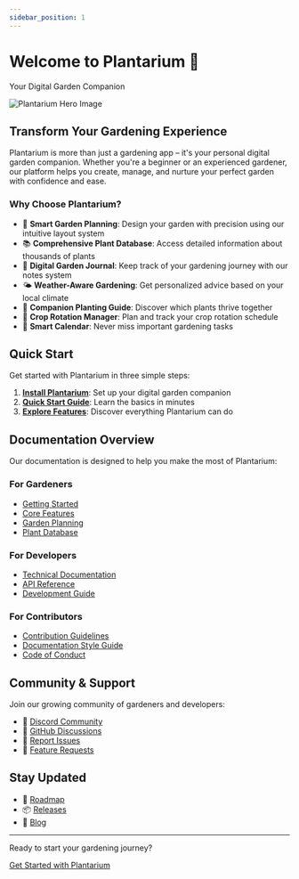 ```yaml
---
sidebar_position: 1
---
```


# Welcome to Plantarium 🌱

Your Digital Garden Companion

<div style={{textAlign: 'center'}}>
  <img src="/img/plantarium-hero.png" alt="Plantarium Hero Image" style={{maxWidth: '600px', margin: '2rem auto'}} />
</div>

## Transform Your Gardening Experience

Plantarium is more than just a gardening app – it's your personal digital garden companion. Whether you're a beginner or an experienced gardener, our platform helps you create, manage, and nurture your perfect garden with confidence and ease.

### Why Choose Plantarium?

- 🌿 **Smart Garden Planning**: Design your garden with precision using our intuitive layout system
- 📚 **Comprehensive Plant Database**: Access detailed information about thousands of plants
- 📝 **Digital Garden Journal**: Keep track of your gardening journey with our notes system
- 🌤️ **Weather-Aware Gardening**: Get personalized advice based on your local climate
- 🤝 **Companion Planting Guide**: Discover which plants thrive together
- 🔄 **Crop Rotation Manager**: Plan and track your crop rotation schedule
- 📅 **Smart Calendar**: Never miss important gardening tasks

## Quick Start

Get started with Plantarium in three simple steps:

1. **[Install Plantarium](./installation)**: Set up your digital garden companion
2. **[Quick Start Guide](./quickstart)**: Learn the basics in minutes
3. **[Explore Features](./core-features)**: Discover everything Plantarium can do

## Documentation Overview

Our documentation is designed to help you make the most of Plantarium:

### For Gardeners
- [Getting Started](./getting-started)
- [Core Features](./core-features)
- [Garden Planning](./core-features/garden-layout)
- [Plant Database](./core-features/plant-database)

### For Developers
- [Technical Documentation](./technical)
- [API Reference](./technical/api-reference)
- [Development Guide](./development)

### For Contributors
- [Contribution Guidelines](../contributing/contribution_guidelines)
- [Documentation Style Guide](../contributing/documentation_style_guide)
- [Code of Conduct](../contributing/code-of-conduct)

## Community & Support

Join our growing community of gardeners and developers:

- 💬 [Discord Community](https://discord.gg/plantarium)
- 📝 [GitHub Discussions](https://github.com/plantarium/plantarium/discussions)
- 🐛 [Report Issues](https://github.com/plantarium/plantarium/issues)
- 📢 [Feature Requests](https://github.com/plantarium/plantarium/discussions/categories/feature-requests)

## Stay Updated

- 📅 [Roadmap](../project-info/roadmap)
- 📦 [Releases](../project-info/releases)
- 📰 [Blog](/blog)

---

<div style={{textAlign: 'center', marginTop: '2rem'}}>
  <p>Ready to start your gardening journey?</p>
  <a href="./installation" className="button button--primary button--lg">
    Get Started with Plantarium
  </a>
</div> 